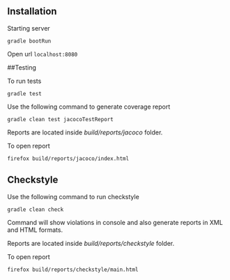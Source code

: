 ## Installation

Starting server

    gradle bootRun


Open url `localhost:8080`


##Testing

To run tests

    gradle test
    
    
Use the following command to generate coverage report
    
    gradle clean test jacocoTestReport
    
Reports are located inside _build/reports/jacoco_ folder.

To open report 

    firefox build/reports/jacoco/index.html
    
    
## Checkstyle    
    
Use the following command to run checkstyle
    
    gradle clean check

Command will show violations in console and also
generate reports in XML and HTML formats.     

Reports are located inside _build/reports/checkstyle_ folder.

To open report 

    firefox build/reports/checkstyle/main.html

